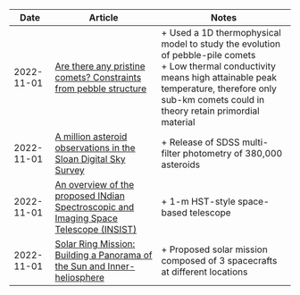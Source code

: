 | Date | Article | Notes | 
| ---- | ---- | ---- |
| 2022-11-01 | [Are there any pristine comets? Constraints from pebble structure](https://arxiv.org/abs/2206.00012) | + Used a 1D thermophysical model to study the evolution of pebble-pile comets <br> + Low thermal conductivity means high attainable peak temperature, therefore only sub-km comets could in theory retain primordial material |
| 2022-11-01 | [A million asteroid observations in the Sloan Digital Sky Survey](https://arxiv.org/abs/2108.05749) | + Release of SDSS multi-filter photometry of 380,000 asteroids |
| 2022-11-01 | [An overview of the proposed INdian Spectroscopic and Imaging Space Telescope (INSIST)](https://arxiv.org/abs/2206.03771) | + 1-m HST-style space-based telescope |
| 2022-11-01 | [Solar Ring Mission: Building a Panorama of the Sun and Inner-heliosphere](https://arxiv.org/abs/2210.10402) | + Proposed solar mission composed of 3 spacecrafts at different locations |
